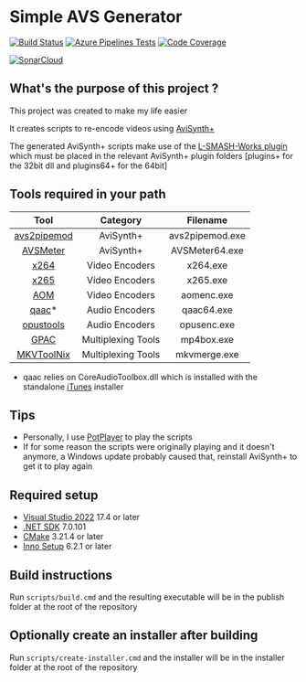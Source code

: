 # Simple AVS Generator

[![Build Status](https://dev.azure.com/Shaylen/Personal/_apis/build/status/SimpleAVSGenerator?branchName=master)](https://dev.azure.com/Shaylen/Personal/_build/latest?definitionId=2&branchName=master) [![Azure Pipelines Tests](https://img.shields.io/azure-devops/tests/Shaylen/Personal/2)](https://dev.azure.com/Shaylen/Personal/_build/latest?definitionId=2&branchName=master) [![Code Coverage](https://img.shields.io/azure-devops/coverage/Shaylen/Personal/2?label=Code%20Coverage)](https://dev.azure.com/Shaylen/Personal/_build/latest?definitionId=2&branchName=master)

[![SonarCloud](https://sonarcloud.io/images/project_badges/sonarcloud-black.svg)](https://sonarcloud.io/summary/new_code?id=ShaylenReddy42_Simple-AVS-Generator)

## What's the purpose of this project ?

This project was created to make my life easier

It creates scripts to re-encode videos using [AviSynth+](https://github.com/AviSynth/AviSynthPlus/releases)

The generated AviSynth+ scripts make use of the [L-SMASH-Works plugin](https://github.com/HomeOfAviSynthPlusEvolution/L-SMASH-Works/releases) which must be placed in the relevant AviSynth+ plugin folders [plugins+ for the 32bit dll and plugins64+ for the 64bit]

## Tools required in your path

| Tool | Category | Filename |
| :--: | :------: | :------: |
| [avs2pipemod](https://github.com/chikuzen/avs2pipemod/releases) | AviSynth+          | avs2pipemod.exe |
| [AVSMeter](https://www.videohelp.com/software/AVSMeter)         | AviSynth+          | AVSMeter64.exe  |
| [x264](https://www.videohelp.com/software/x264-Encoder)         | Video Encoders     | x264.exe        |
| [x265](https://jeremylee.sh/bins/x265.7z)                       | Video Encoders     | x265.exe        |
| [AOM](https://jeremylee.sh/bins/aom.7z)                         | Video Encoders     | aomenc.exe      |
| [qaac](https://github.com/nu774/qaac/releases)*                 | Audio Encoders     | qaac64.exe      |
| [opustools](https://jeremylee.sh/bins/opus.7z)                  | Audio Encoders     | opusenc.exe     |
| [GPAC](https://gpac.wp.imt.fr/downloads/gpac-nightly-builds/)   | Multiplexing Tools | mp4box.exe      |
| [MKVToolNix](https://www.videohelp.com/software/MKVToolNix)     | Multiplexing Tools | mkvmerge.exe    |

* qaac relies on CoreAudioToolbox.dll which is installed with the standalone [iTunes](https://www.videohelp.com/software/iTunes) installer

## Tips

* Personally, I use [PotPlayer](https://www.videohelp.com/software/PotPlayer) to play the scripts
* If for some reason the scripts were originally playing and it doesn't anymore, a Windows update probably caused that, reinstall AviSynth+ to get it to play again

## Required setup

* [Visual Studio 2022](https://visualstudio.microsoft.com/vs/community/) 17.4 or later
* [.NET SDK](https://dotnet.microsoft.com/en-us/download/dotnet/7.0) 7.0.101
* [CMake](https://cmake.org/download/) 3.21.4 or later
* [Inno Setup](https://jrsoftware.org/isdl.php) 6.2.1 or later

## Build instructions

Run `scripts/build.cmd` and the resulting executable will be in the publish folder at the root of the repository

## Optionally create an installer after building

Run `scripts/create-installer.cmd` and the installer will be in the installer folder at the root of the repository
